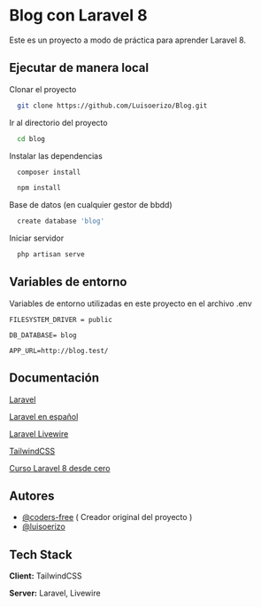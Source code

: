 
# Blog con Laravel 8

Este es un proyecto a modo de práctica para aprender Laravel 8.

## Ejecutar de manera local

Clonar el proyecto
```bash
  git clone https://github.com/Luisoerizo/Blog.git
```

Ir al directorio del proyecto

```bash
  cd blog
```

Instalar las dependencias

```bash
  composer install
```
```bash
  npm install
```

Base de datos (en cualquier gestor de bbdd)
```bash
  create database 'blog'
```

Iniciar servidor
```bash
  php artisan serve
```


  
## Variables de entorno

Variables de entorno utilizadas en este proyecto en el archivo .env

`FILESYSTEM_DRIVER = public` 

`DB_DATABASE= blog`

`APP_URL=http://blog.test/`
## Documentación

[Laravel](https://laravel.com/docs/8.x)

[Laravel en español](https://codersfree.com/documentacion/laravel-espa%C3%B1ol)

[Laravel Livewire](https://laravel-livewire.com/)

[TailwindCSS](https://tailwindcss.com/docs)

[Curso Laravel 8 desde cero](https://www.youtube.com/playlist?list=PLZ2ovOgdI-kWWS9aq8mfUDkJRfYib-SvF)

## Autores

- [@coders-free](https://www.github.com/coders-free) ( Creador original del proyecto )
- [@luisoerizo](https://www.github.com/luisoerizo)

## Tech Stack

**Client:**  TailwindCSS

**Server:** Laravel, Livewire

  